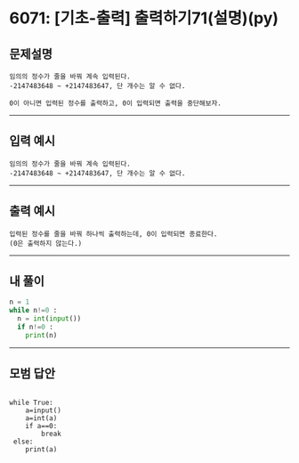# 6071: [기초-출력] 출력하기71(설명)(py)
## 문제설명
```
임의의 정수가 줄을 바꿔 계속 입력된다.
-2147483648 ~ +2147483647, 단 개수는 알 수 없다.

0이 아니면 입력된 정수를 출력하고, 0이 입력되면 출력을 중단해보자.
```
***
## 입력 예시
~~~
임의의 정수가 줄을 바꿔 계속 입력된다.
-2147483648 ~ +2147483647, 단 개수는 알 수 없다.
~~~
***
## 출력 예시
~~~
입력된 정수를 줄을 바꿔 하나씩 출력하는데, 0이 입력되면 종료한다.
(0은 출력하지 않는다.)
~~~
***
## 내 풀이
```python
n = 1      
while n!=0 :
  n = int(input())
  if n!=0 :
    print(n)
````
***
## 모범 답안
~~~pyhton

while True: 
    a=input() 
    a=int(a) 
    if a==0:
        break 
 else: 
    print(a)


~~~